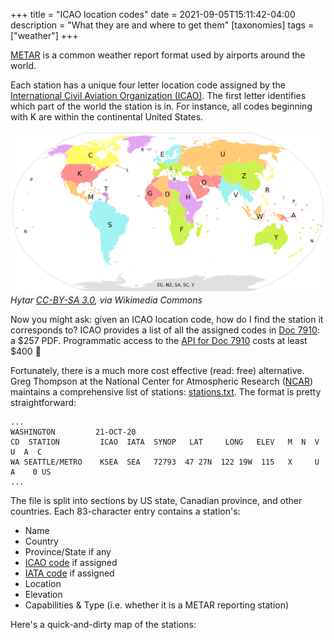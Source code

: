 +++
title = "ICAO location codes"
date = 2021-09-05T15:11:42-04:00
description = "What they are and where to get them"
[taxonomies]
tags = ["weather"]
+++

[METAR](https://en.wikipedia.org/wiki/METAR) is a common weather report format used by airports around the world.

Each station has a unique four letter location code assigned by the [International Civil Aviation Organization (ICAO)](https://en.wikipedia.org/wiki/International_Civil_Aviation_Organization).
The first letter identifies which part of the world the station is in. For instance, all codes beginning with K are within the continental United States.

![Mercator projection map of world regions classified according to the first letter or two of the ICAO airport code](ICAO_FirstLetter.svg)
_Hytar [CC-BY-SA 3.0](https://creativecommons.org/licenses/by-sa/3.0), via Wikimedia Commons_

Now you might ask: given an ICAO location code, how do I find the station it corresponds to?
ICAO provides a list of all the assigned codes in [Doc 7910](https://store.icao.int/en/location-indicators-doc-7910): a $257 PDF.
Programmatic access to the [API for Doc 7910](https://applications.icao.int/dataservices/apis.html) costs at least $400 :money_mouth_face:

Fortunately, there is a much more cost effective (read: free) alternative. Greg Thompson at the National Center for Atmospheric Research ([NCAR](https://en.wikipedia.org/wiki/National_Center_for_Atmospheric_Research)) maintains a comprehensive list of stations: [stations.txt](https://www.aviationweather.gov/docs/metar/stations.txt).
The format is pretty straightforward:

```
...
WASHINGTON         21-OCT-20
CD  STATION         ICAO  IATA  SYNOP   LAT     LONG   ELEV   M  N  V  U  A  C
WA SEATTLE/METRO    KSEA  SEA   72793  47 27N  122 19W  115   X     U     A    0 US
...
```

The file is split into sections by US state, Canadian province, and other countries.
Each 83-character entry contains a station's:

- Name
- Country
- Province/State if any
- [ICAO code](https://en.wikipedia.org/wiki/ICAO_airport_code) if assigned
- [IATA code](https://en.wikipedia.org/wiki/International_Air_Transport_Association_code) if assigned
- Location
- Elevation
- Capabilities & Type (i.e. whether it is a METAR reporting station)

Here's a quick-and-dirty map of the stations:

<div id="map" class="ol-map"></div>
<div id="popup" class="ol-popup">
    <a href="#" id="popup-closer" class="ol-popup-closer"></a>
    <div id="popup-content"></div>
</div>
<script src="https://cdn.polyfill.io/v2/polyfill.min.js?features=requestAnimationFrame,Element.prototype.classList"></script>
<link rel="stylesheet" href="https://cdn.jsdelivr.net/gh/openlayers/openlayers.github.io@master/en/v6.6.1/css/ol.css" type="text/css">
<script src="https://cdn.jsdelivr.net/gh/openlayers/openlayers.github.io@master/en/v6.6.1/build/ol.js"></script>
<script type="text/javascript" src="station_map.js"></script>
